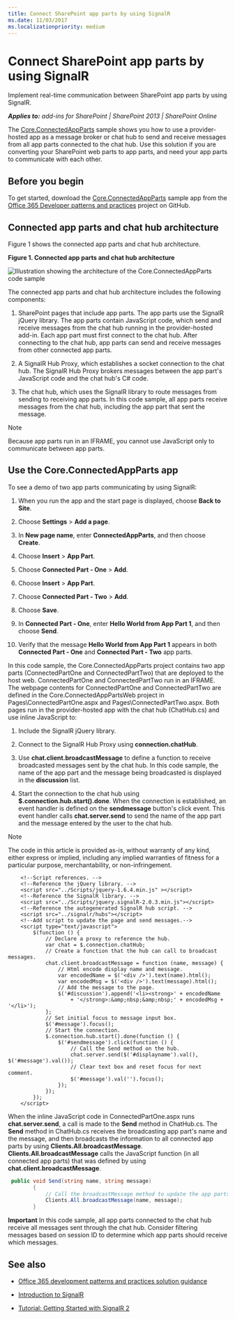 ```yaml
---
title: Connect SharePoint app parts by using SignalR
ms.date: 11/03/2017
ms.localizationpriority: medium
---
```

# Connect SharePoint app parts by using SignalR

Implement real-time communication between SharePoint app parts by using SignalR.

_**Applies to:** add-ins for SharePoint | SharePoint 2013 | SharePoint Online_

The  [Core.ConnectedAppParts](https://github.com/SharePoint/PnP/tree/master/Samples/Core.ConnectedAppParts) sample shows you how to use a provider-hosted app as a message broker or chat hub to send and receive messages from all app parts connected to the chat hub. Use this solution if you are converting your SharePoint web parts to app parts, and need your app parts to communicate with each other.

## Before you begin
<a name="sectionSection0"> </a>

To get started, download the  [Core.ConnectedAppParts](https://github.com/SharePoint/PnP/tree/master/Samples/Core.ConnectedAppParts) sample app from the [Office 365 Developer patterns and practices](https://github.com/SharePoint/PnP/tree/dev) project on GitHub.

## Connected app parts and chat hub architecture
<a name="sectionSection1"> </a>

Figure 1 shows the connected app parts and chat hub architecture.

**Figure 1. Connected app parts and chat hub architecture**

![Illustration showing the architecture of the Core.ConnectedAppParts code sample](media/f835d4b8-a84e-4484-8fdf-370d9f308b53.png)

The connected app parts and chat hub architecture includes the following components:

1. SharePoint pages that include app parts. The app parts use the SignalR jQuery library. The app parts contain JavaScript code, which send and receive messages from the chat hub running in the provider-hosted add-in. Each app part must first connect to the chat hub. After connecting to the chat hub, app parts can send and receive messages from other connected app parts.
    
2. A SignalR Hub Proxy, which establishes a socket connection to the chat hub. The SignalR Hub Proxy brokers messages between the app part's JavaScript code and the chat hub's C# code.
    
3. The chat hub, which uses the SignalR library to route messages from sending to receiving app parts. In this code sample, all app parts receive messages from the chat hub, including the app part that sent the message.
    
> [!NOTE] 
> Because app parts run in an IFRAME, you cannot use JavaScript only to communicate between app parts. 

## Use the Core.ConnectedAppParts app
<a name="sectionSection2"> </a>

To see a demo of two app parts communicating by using SignalR: 

1. When you run the app and the start page is displayed, choose  **Back to Site**.
    
2. Choose  **Settings** > **Add a page**.
    
3. In  **New page name**, enter  **ConnectedAppParts**, and then choose  **Create**.
    
4. Choose  **Insert** > **App Part**.
    
5. Choose  **Connected Part - One** > **Add**.
    
6. Choose  **Insert** > **App Part**.
    
7. Choose  **Connected Part - Two** > **Add**.
    
8. Choose  **Save**.
    
9. In  **Connected Part - One**, enter  **Hello World from App Part 1**, and then choose  **Send**.
    
10. Verify that the message  **Hello World from App Part 1** appears in both **Connected Part - One** and **Connected Part - Two** app parts.
    
In this code sample, the Core.ConnectedAppParts project contains two app parts (ConnectedPartOne and ConnectedPartTwo) that are deployed to the host web. ConnectedPartOne and ConnectedPartTwo run in an IFRAME. The webpage contents for ConnectedPartOne and ConnectedPartTwo are defined in the Core.ConnectedAppPartsWeb project in Pages\ConnectedPartOne.aspx and Pages\ConnectedPartTwo.aspx. Both pages run in the provider-hosted app with the chat hub (ChatHub.cs) and use inline JavaScript to:

1. Include the SignalR jQuery library.
    
2. Connect to the SignalR Hub Proxy using  **connection.chatHub**. 
    
3. Use  **chat.client.broadcastMessage** to define a function to receive broadcasted messages sent by the chat hub. In this code sample, the name of the app part and the message being broadcasted is displayed in the **discussion** list.
    
4. Start the connection to the chat hub using  **$.connection.hub.start().done**. When the connection is established, an event handler is defined on the  **sendmessage** button's click event. This event handler calls **chat.server.send** to send the name of the app part and the message entered by the user to the chat hub.

> [!NOTE] 
> The code in this article is provided as-is, without warranty of any kind, either express or implied, including any implied warranties of fitness for a particular purpose, merchantability, or non-infringement.

```
    <!--Script references. -->
    <!--Reference the jQuery library. -->
    <script src="../Scripts/jquery-1.6.4.min.js" ></script>
    <!--Reference the SignalR library. -->
    <script src="../Scripts/jquery.signalR-2.0.3.min.js"></script>
    <!--Reference the autogenerated SignalR hub script. -->
    <script src="../signalr/hubs"></script>
    <!--Add script to update the page and send messages.--> 
    <script type="text/javascript">
        $(function () {
            // Declare a proxy to reference the hub. 
            var chat = $.connection.chatHub;
            // Create a function that the hub can call to broadcast messages.
            chat.client.broadcastMessage = function (name, message) {
                // Html encode display name and message. 
                var encodedName = $('<div />').text(name).html();
                var encodedMsg = $('<div />').text(message).html();
                // Add the message to the page. 
                $('#discussion').append('<li><strong>' + encodedName
                    + '</strong>:&amp;nbsp;&amp;nbsp;' + encodedMsg + '</li>');
            };
            // Set initial focus to message input box.  
            $('#message').focus();
            // Start the connection.
            $.connection.hub.start().done(function () {
                $('#sendmessage').click(function () {
                    // Call the Send method on the hub. 
                    chat.server.send($('#displayname').val(), $('#message').val());
                    // Clear text box and reset focus for next comment. 
                    $('#message').val('').focus();
                });
            });
        });
    </script>
```

When the inline JavaScript code in ConnectedPartOne.aspx runs  **chat.server.send**, a call is made to the  **Send** method in ChatHub.cs. The **Send** method in ChatHub.cs receives the broadcasting app part's name and the message, and then broadcasts the information to all connected app parts by using **Clients.All.broadcastMessage**.  **Clients.All.broadcastMessage** calls the JavaScript function (in all connected app parts) that was defined by using **chat.client.broadcastMessage**.

```csharp
 public void Send(string name, string message)
        {
            // Call the broadcastMessage method to update the app parts.
            Clients.All.broadcastMessage(name, message);
        }
```

**Important**  In this code sample, all app parts connected to the chat hub receive all messages sent through the chat hub. Consider filtering messages based on session ID to determine which app parts should receive which messages.

## See also
<a name="bk_addresources"> </a>

-  [Office 365 development patterns and practices solution guidance](Office-365-development-patterns-and-practices-solution-guidance.md)
    
-  [Introduction to SignalR](http://www.asp.net/signalr/overview/getting-started/introduction-to-signalr)
    
-  [Tutorial: Getting Started with SignalR 2](http://www.asp.net/signalr/overview/getting-started/tutorial-getting-started-with-signalr)
    
